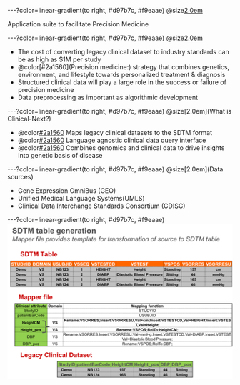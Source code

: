 ---?color=linear-gradient(to right, #d97b7c, #f9eaae)
@size[2.0em](Clinical-Next)

Application suite to facilitate Precision Medicine

---?color=linear-gradient(to right, #d97b7c, #f9eaae)
@size[2.0em](Background)
- The cost of converting legacy clinical dataset to industry standards can be as high as $1M per study
- @color[#2a1560](Precision medicine:) strategy that combines genetics, environment, and lifestyle towards personalized treatment & diagnosis
- Structured clinical data will play a large role in the success or failure of precision medicine
- Data preprocessing as important as algorithmic development

---?color=linear-gradient(to right, #d97b7c, #f9eaae)
@size[2.0em](What is Clinical-Next?)
- @color[#2a1560](SDTMinator:) Maps legacy clinical datasets to the SDTM format
- @color[#2a1560](Pheno-Analyzer:) Language agnostic clinical data query interface
- @color[#2a1560](Phewa-zer:) Combines genomics and clinical data to drive insights into genetic basis of disease

---?color=linear-gradient(to right, #d97b7c, #f9eaae)
@size[2.0em](Data sources)
- Gene Expression OmniBus (GEO)
- Unified Medical Language Systems(UMLS)
- Clinical Data Interchange Standards Consortium (CDISC)

---?color=linear-gradient(to right, #d97b7c, #f9eaae)
![Alt text](/Images/mapper_file_2.png?raw=true "Title")
